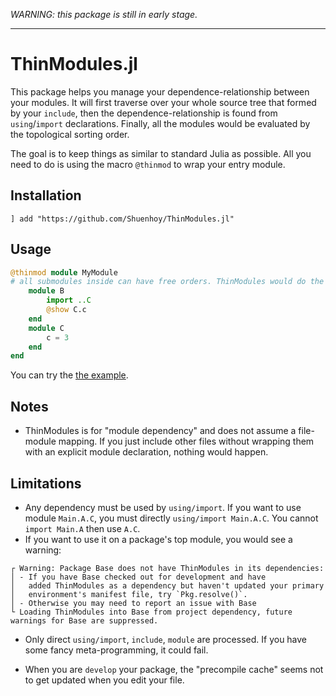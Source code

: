 
*WARNING: this package is still in early stage.*
- - -
# ThinModules.jl

This package helps you manage your dependence-relationship
between your modules. It will first traverse over your whole
source tree that formed by your `include`, then the
dependence-relationship is found from `using`/`import`
declarations. Finally, all the modules would be evaluated by
the topological sorting order.

The goal is to keep things as similar to standard Julia as
possible. All you need to do is using the macro `@thinmod`
to wrap your entry module.


## Installation

```
] add "https://github.com/Shuenhoy/ThinModules.jl"
```

## Usage
```julia
@thinmod module MyModule
# all submodules inside can have free orders. ThinModules would do the re-order.
    module B
        import ..C
        @show C.c
    end
    module C
        c = 3
    end
end
```

You can try the [the example](./examples/).

## Notes
* ThinModules is for "module dependency" and does not assume
  a file-module mapping. If you just include other files
  without wrapping them with an explicit module declaration,
  nothing would happen.

## Limitations
* Any dependency must be used by `using/import`. If you want
  to use module `Main.A.C`, you must directly `using/import
  Main.A.C`. You cannot `import Main.A` then use `A.C`.
* If you want to use it on a package's top module, you would see a
  warning:
```
┌ Warning: Package Base does not have ThinModules in its dependencies:
│ - If you have Base checked out for development and have
│   added ThinModules as a dependency but haven't updated your primary
│   environment's manifest file, try `Pkg.resolve()`.
│ - Otherwise you may need to report an issue with Base
└ Loading ThinModules into Base from project dependency, future warnings for Base are suppressed.
```
* Only direct `using/import`, `include`, `module` are
  processed. If you have some fancy meta-programming, it
  could fail.

* When you are `develop` your package, the "precompile
  cache" seems not to get updated when you edit your file.